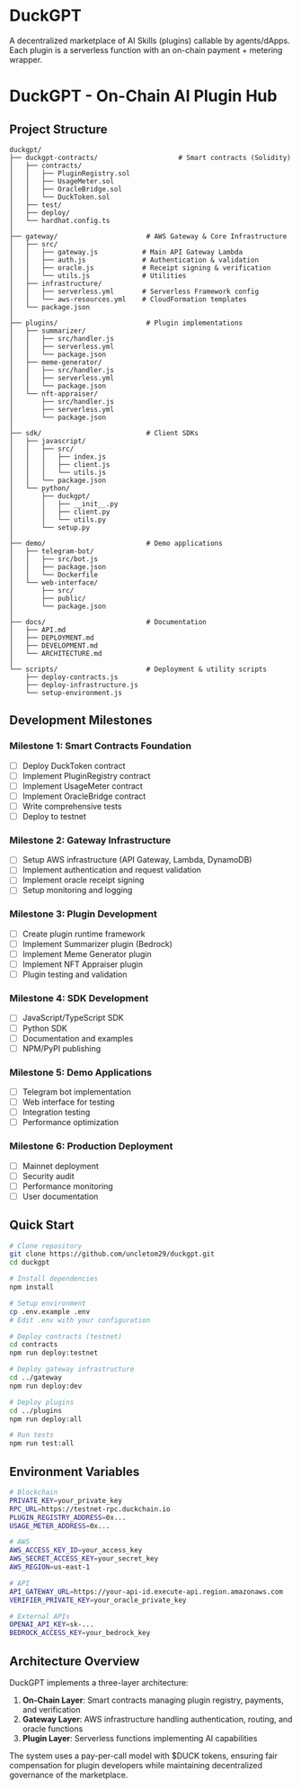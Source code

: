 # DuckGPT
A decentralized marketplace of AI Skills (plugins) callable by agents/dApps. Each plugin is a serverless function with an on-chain payment + metering wrapper.

# DuckGPT - On-Chain AI Plugin Hub

## Project Structure

```
duckgpt/
├── duckgpt-contracts/                    # Smart contracts (Solidity)
│   ├── contracts/
│   │   ├── PluginRegistry.sol
│   │   ├── UsageMeter.sol
│   │   ├── OracleBridge.sol
│   │   └── DuckToken.sol
│   ├── test/
│   ├── deploy/
│   └── hardhat.config.ts
│
├── gateway/                      # AWS Gateway & Core Infrastructure
│   ├── src/
│   │   ├── gateway.js           # Main API Gateway Lambda
│   │   ├── auth.js              # Authentication & validation
│   │   ├── oracle.js            # Receipt signing & verification
│   │   └── utils.js             # Utilities
│   ├── infrastructure/
│   │   ├── serverless.yml       # Serverless Framework config
│   │   └── aws-resources.yml    # CloudFormation templates
│   └── package.json
│
├── plugins/                      # Plugin implementations
│   ├── summarizer/
│   │   ├── src/handler.js
│   │   ├── serverless.yml
│   │   └── package.json
│   ├── meme-generator/
│   │   ├── src/handler.js
│   │   ├── serverless.yml
│   │   └── package.json
│   └── nft-appraiser/
│       ├── src/handler.js
│       ├── serverless.yml
│       └── package.json
│
├── sdk/                          # Client SDKs
│   ├── javascript/
│   │   ├── src/
│   │   │   ├── index.js
│   │   │   ├── client.js
│   │   │   └── utils.js
│   │   └── package.json
│   └── python/
│       ├── duckgpt/
│       │   ├── __init__.py
│       │   ├── client.py
│       │   └── utils.py
│       └── setup.py
│
├── demo/                         # Demo applications
│   ├── telegram-bot/
│   │   ├── src/bot.js
│   │   ├── package.json
│   │   └── Dockerfile
│   └── web-interface/
│       ├── src/
│       ├── public/
│       └── package.json
│
├── docs/                         # Documentation
│   ├── API.md
│   ├── DEPLOYMENT.md
│   ├── DEVELOPMENT.md
│   └── ARCHITECTURE.md
│
└── scripts/                      # Deployment & utility scripts
    ├── deploy-contracts.js
    ├── deploy-infrastructure.js
    └── setup-environment.js
```

## Development Milestones

### Milestone 1: Smart Contracts Foundation
- [ ] Deploy DuckToken contract
- [ ] Implement PluginRegistry contract
- [ ] Implement UsageMeter contract  
- [ ] Implement OracleBridge contract
- [ ] Write comprehensive tests
- [ ] Deploy to testnet

### Milestone 2: Gateway Infrastructure
- [ ] Setup AWS infrastructure (API Gateway, Lambda, DynamoDB)
- [ ] Implement authentication and request validation
- [ ] Implement oracle receipt signing
- [ ] Setup monitoring and logging

### Milestone 3: Plugin Development
- [ ] Create plugin runtime framework
- [ ] Implement Summarizer plugin (Bedrock)
- [ ] Implement Meme Generator plugin
- [ ] Implement NFT Appraiser plugin
- [ ] Plugin testing and validation

### Milestone 4: SDK Development
- [ ] JavaScript/TypeScript SDK
- [ ] Python SDK
- [ ] Documentation and examples
- [ ] NPM/PyPI publishing

### Milestone 5: Demo Applications
- [ ] Telegram bot implementation
- [ ] Web interface for testing
- [ ] Integration testing
- [ ] Performance optimization

### Milestone 6: Production Deployment
- [ ] Mainnet deployment
- [ ] Security audit
- [ ] Performance monitoring
- [ ] User documentation

## Quick Start

```bash
# Clone repository
git clone https://github.com/uncletom29/duckgpt.git
cd duckgpt

# Install dependencies
npm install

# Setup environment
cp .env.example .env
# Edit .env with your configuration

# Deploy contracts (testnet)
cd contracts
npm run deploy:testnet

# Deploy gateway infrastructure
cd ../gateway
npm run deploy:dev

# Deploy plugins
cd ../plugins
npm run deploy:all

# Run tests
npm run test:all
```

## Environment Variables

```bash
# Blockchain
PRIVATE_KEY=your_private_key
RPC_URL=https://testnet-rpc.duckchain.io
PLUGIN_REGISTRY_ADDRESS=0x...
USAGE_METER_ADDRESS=0x...

# AWS
AWS_ACCESS_KEY_ID=your_access_key
AWS_SECRET_ACCESS_KEY=your_secret_key
AWS_REGION=us-east-1

# API
API_GATEWAY_URL=https://your-api-id.execute-api.region.amazonaws.com
VERIFIER_PRIVATE_KEY=your_oracle_private_key

# External APIs
OPENAI_API_KEY=sk-...
BEDROCK_ACCESS_KEY=your_bedrock_key
```

## Architecture Overview

DuckGPT implements a three-layer architecture:

1. **On-Chain Layer**: Smart contracts managing plugin registry, payments, and verification
2. **Gateway Layer**: AWS infrastructure handling authentication, routing, and oracle functions
3. **Plugin Layer**: Serverless functions implementing AI capabilities

The system uses a pay-per-call model with $DUCK tokens, ensuring fair compensation for plugin developers while maintaining decentralized governance of the marketplace.